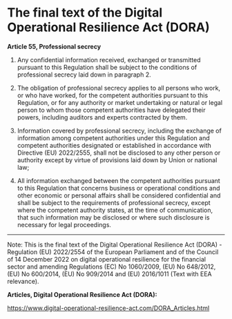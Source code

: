 



# The final text of the Digital Operational Resilience Act (DORA)


  

**Article 55, Professional secrecy**


  

 1. Any confidential information received, exchanged or transmitted pursuant to this Regulation shall be subject to the conditions of professional secrecy laid down in paragraph 2.


  

2. The obligation of professional secrecy applies to all persons who work, or who have worked, for the competent authorities pursuant to this Regulation, or for any authority or market undertaking or natural or legal person to whom those competent authorities have delegated their powers, including auditors and experts contracted by them.


  

3. Information covered by professional secrecy, including the exchange of information among competent authorities under this Regulation and competent authorities designated or established in accordance with Directive (EU) 2022/2555, shall not be disclosed to any other person or authority except by virtue of provisions laid down by Union or national law;


  

4. All information exchanged between the competent authorities pursuant to this Regulation that concerns business or operational conditions and other economic or personal affairs shall be considered confidential and shall be subject to the requirements of professional secrecy, except where the competent authority states, at the time of communication, that such information may be disclosed or where such disclosure is necessary for legal proceedings.


  



---


 Note: This is the final text of the Digital Operational Resilience Act (DORA) - Regulation (EU) 2022/2554 of the European Parliament and of the Council of 14 December 2022 on digital operational resilience for the financial sector and amending Regulations (EC) No 1060/2009, (EU) No 648/2012, (EU) No 600/2014, (EU) No 909/2014 and (EU) 2016/1011 (Text with EEA relevance).


  

 **Articles, Digital Operational Resilience Act (DORA):** 


<https://www.digital-operational-resilience-act.com/DORA_Articles.html>





